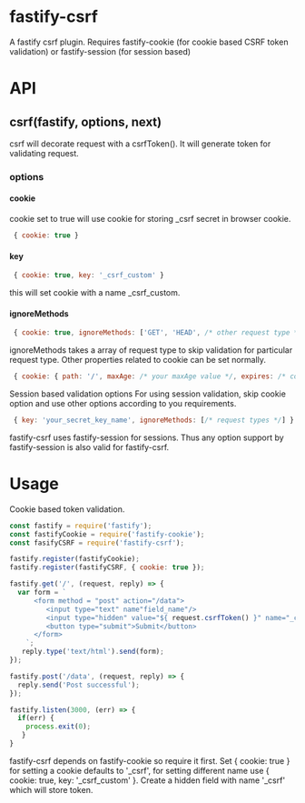 # fastify-csrf
A fastify csrf plugin.
Requires fastify-cookie (for cookie based CSRF token validation) or fastify-session (for session based)

# API
 ## csrf(fastify, options, next)
 csrf will decorate request with a csrfToken(). It will generate token for validating request.
 
 ### options 
 #### cookie
 cookie set to true will use cookie for storing _csrf secret in browser cookie.
 ```js 
  { cookie: true } 
 ```

 #### key 
 ```js 
  { cookie: true, key: '_csrf_custom' }
 ```
 this will set cookie with a name _csrf_custom.
 
 #### ignoreMethods 
 
 ```js 
  { cookie: true, ignoreMethods: ['GET', 'HEAD', /* other request type */] 
  ``` 
 ignoreMethods takes a array of request type to skip validation for particular request type.
 Other properties related to cookie can be set normally.
 
 ```js 
  { cookie: { path: '/', maxAge: /* your maxAge value */, expires: /* cookie expiry time */ , /* other cookie properties */
  ```
 
Session based validation options
For using session validation, skip cookie option and use other options according to you requirements.
```js 
 { key: 'your_secret_key_name', ignoreMethods: [/* request types */] }
 ```
 fastify-csrf uses fastify-session for sessions. Thus any option support by fastify-session is also valid for fastify-csrf.

# Usage
Cookie based token validation.

```js
const fastify = require('fastify');
const fastifyCookie = require('fastify-cookie');
const fasifyCSRF = require('fastify-csrf');

fastify.register(fastifyCookie);
fastify.register(fastifyCSRF, { cookie: true });

fastify.get('/', (request, reply) => {
  var form = `
      <form method = "post" action="/data">
         <input type="text" name"field_name"/>
         <input type="hidden" value="${ request.csrfToken() }" name="_csrf"/>
         <button type="submit">Submit</button>
      </form>
    `;
   reply.type('text/html').send(form);
});

fastify.post('/data', (request, reply) => {
  reply.send('Post successful');
});

fastify.listen(3000, (err) => {
  if(err) {
    process.exit(0);
   }
}
```
fastify-csrf depends on fastify-cookie so require it first. Set { cookie: true } for setting a cookie defaults to '_csrf', for setting different name use { cookie: true, key: '_csrf_custom' }. Create a hidden field with name '_csrf' which will store token. 
